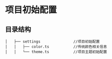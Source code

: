 # 项目初始配置

## 目录结构

```text
│   ├── settings               //项目初始配置
│   │   ├── color.ts           //传统颜色相关信息
│   │   └── theme.ts           //项目主题初始配置
```
